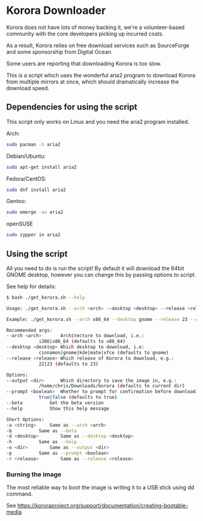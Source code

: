 # Korora Downloader

Korora does not have lots of money backing it, we're a volunteer-based community with the core developers picking up incurred costs.

As a result, Korora relies on free download services such as SourceForge and some sponsorship from Digital Ocean.

Some users are reporting that downloading Korora is too slow.

This is a script which uses the wonderful aria2 program to download Korora from multiple mirrors at once, which should dramatically increase the download speed.

## Dependencies for using the script

This script only works on Linux and you need the aria2 program installed.

Arch:

```bash
sudo pacman -S aria2
```

Debian/Ubuntu:

```bash
sudo apt-get install aria2
```


Fedora/CentOS:

```bash
sudo dnf install aria2
```

Gentoo:

```bash
sudo emerge -av aria2
```

openSUSE

```bash
sudo zypper in aria2
```

## Using the script

All you need to do is run the script! By default it will download the 64bit GNOME desktop, however you can change this by passing options to script.

See help for details:

```bash
$ bash ./get_korora.sh --help

Usage: ./get_korora.sh --arch <arch> --desktop <desktop> --release <release> [options]

Example: ./get_korora.sh --arch x86_64 --desktop gnome --release 23 --output ~/Downloads

Recommended args:
--arch <arch>		Architecture to download, i.e.:
			i386|x86_64 (defaults to x86_64)
--desktop <desktop>	Which desktop to download, i.e:
			cinnamon|gnome|kde|mate|xfce (defaults to gnome)
--release <release>	Which release of Korora to download, e.g.:
			22|23 (defaults to 23)

Options:
--output <dir>		Which directory to save the image in, e.g.:
			/home/chris/Downloads/korora (defaults to current dir)
--prompt <boolean>	Whether to prompt for confirmation before download, e.g.:
			true|false (defaults to true)
--beta			Get the beta version
--help			Show this help message

Short Options:
-a <string>		Same as --arch <arch>
-b			Same as --beta
-d <desktop>		Same as --desktop <desktop>
-h			Same as --help
-o <dir>		Same as --output <dir>
-p			Same as --prompt <boolean>
-r <release>		Same as --release <release>
```

### Burning the image
The most reliable way to boot the image is writing it to a USB stick using dd command.

See https://kororaproject.org/support/documentation/creating-bootable-media
# 
